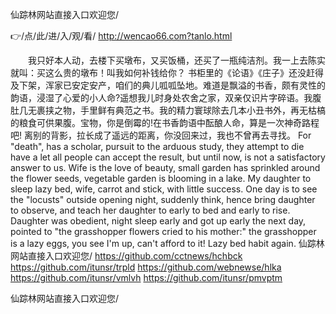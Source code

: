 
仙踪林网站直接入口欢迎您/




👉/点/此/进/入/观/看/ http://wencao66.com?tanlo.html




　　我只好本人动，去楼下买墩布，又买饭桶，还买了一瓶纯洁剂。我一上去陈实就叫：买这么贵的墩布！叫我如何补钱给你？
书柜里的《论语》《庄子》还没赶得及下架，浑家已安定安产，咱们的典儿呱呱坠地。难道是飘溢的书香，颇有灵性的韵语，浸湿了心爱的小人命?遥想我儿时身处农舍之家，双亲仅识片字碎语。我腹肚几无裹挟之物，手里鲜有典范之书。我的精力寰球除去几本小丑书外，再无枯槁的粮食可供果腹。宝物，你是倒霉的!在书香韵语中酝酿人命，算是一次神奇路程吧!
离别的背影，拉长成了遥远的距离，你没回来过，我也不曾再去寻找。
For "death", has a scholar, pursuit to the arduous study, they attempt to die have a let all people can accept the result, but until now, is not a satisfactory answer to us.
Wife is the love of beauty, small garden has sprinkled around the flower seeds, vegetable garden is blooming in a lake.
My daughter to sleep lazy bed, wife, carrot and stick, with little success.
One day is to see the "locusts" outside opening night, suddenly think, hence bring daughter to observe, and teach her daughter to early to bed and early to rise.
Daughter was obedient, night sleep early and got up early the next day, pointed to "the grasshopper flowers cried to his mother:" the grasshopper is a lazy eggs, you see I'm up, can't afford to it!
Lazy bed habit again.
仙踪林网站直接入口欢迎您/ https://github.com/cctnews/hchbck
https://github.com/itunsr/trpld
https://github.com/webnewse/hlka
https://github.com/itunsr/vmlvh
https://github.com/itunsr/pmvptm





仙踪林网站直接入口欢迎您/
